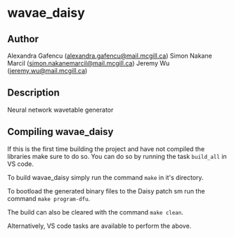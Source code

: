 # wavae_daisy

## Author

Alexandra Gafencu (alexandra.gafencu@mail.mcgill.ca)
Simon Nakane Marcil (simon.nakanemarcil@mail.mcgill.ca)
Jeremy Wu (jeremy.wu@mail.mcgill.ca)

## Description

Neural network wavetable generator

## Compiling wavae_daisy

If this is the first time building the project and have not compiled the libraries make sure to do so.
You can do so by running the task `build_all` in VS code.

To build wavae_daisy simply run the command `make` in it's directory.

To bootload the generated binary files to the Daisy patch sm run the command `make program-dfu`.

The build can also be cleared with the command `make clean`.

Alternatively, VS code tasks are available to perform the above.